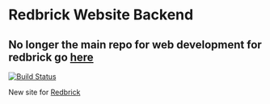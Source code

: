# Redbrick Website Backend
## No longer the main repo for web development for redbrick go [here](https://github.com/redbrick/static-site)
[![Build Status](https://travis-ci.org/redbrick/website.svg?branch=master)](https://travis-ci.org/redbrick/website)

New site for [Redbrick](http://redbrick.dcu.ie)
